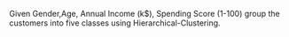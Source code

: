 Given Gender,Age, Annual Income (k$), Spending Score (1-100) group the customers into five classes using Hierarchical-Clustering.
